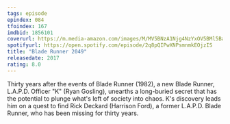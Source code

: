 ```yaml
---
tags: episode
epindex: 084
tfoindex: 167
imdbid: 1856101
coverurl: https://m.media-amazon.com/images/M/MV5BNzA1Njg4NzYxOV5BMl5BanBnXkFtZTgwODk5NjU3MzI@._V1_SY300_CR0,0,202,300_.jpg
spotifyurl: https://open.spotify.com/episode/2q8pQIPwXNPsmnmkEOjzIS
title: "Blade Runner 2049"
releasedate: 2017
rating: 8.0
---
```


Thirty years after the events of Blade Runner (1982), a new Blade Runner, L.A.P.D. Officer "K" (Ryan Gosling), unearths a long-buried secret that has the potential to plunge what's left of society into chaos. K's discovery leads him on a quest to find Rick Deckard (Harrison Ford), a former L.A.P.D. Blade Runner, who has been missing for thirty years.
